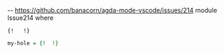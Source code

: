 -- https://github.com/banacorn/agda-mode-vscode/issues/214
module Issue214 where

```text
{!   !}
```

```agda
my-hole = {!  !}
```